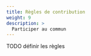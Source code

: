 ```yaml
---
title: Règles de contribution
weight: 9
description: >
  Participer au commun
---
```


TODO définir les règles